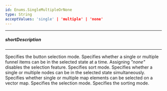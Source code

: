 ```yaml
---
id: Enums.SingleMultipleOrNone
type: String
acceptValues: 'single' | 'multiple' | 'none'
---
```

---
##### shortDescription
<!-- Description goes here -->

---
<!-- Description goes here -->
Specifies the button selection mode.
Specifies whether a single or multiple funnel items can be in the selected state at a time. Assigning *"none"* disables the selection feature.
Specifies sort mode.
Specifies whether a single or multiple nodes can be in the selected state simultaneously.
Specifies whether single or multiple map elements can be selected on a vector map.
Specifies the selection mode.
Specifies the sorting mode.